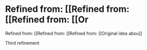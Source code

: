 # Refined from: [[Refined from: [[Refined from: [[Or

Refined from: [[Refined from: [[Refined from: [[Original idea abou]]

Third refinement